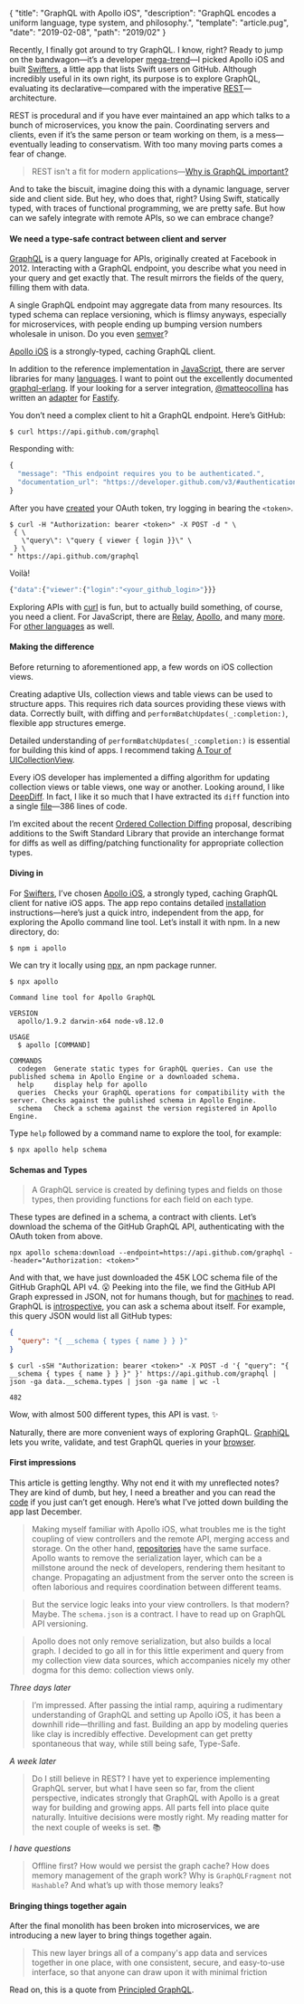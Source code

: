 {
  "title": "GraphQL with Apollo iOS",
  "description": "GraphQL encodes a uniform language, type system, and philosophy.",
  "template": "article.pug",
  "date": "2019-02-08",
  "path": "2019/02"
}

Recently, I finally got around to try GraphQL. I know, right? Ready to jump on the bandwagon—it’s a developer [mega-trend](https://blog.apollographql.com/highlights-from-graphql-summit-2018-30a766291691)—I picked Apollo iOS and built [Swifters](https://github.com/michaelnisi/swifters), a little app that lists Swift users on GitHub. Although incredibly useful in its own right, its purpose is to explore GraphQL, evaluating its declarative—compared with the imperative [REST](https://en.wikipedia.org/wiki/Representational_state_transfer)—architecture.

REST is procedural and if you have ever maintained an app which talks to a bunch of microservices, you know the pain. Coordinating servers and clients, even if it’s the same person or team working on them, is a mess—eventually leading to conservatism. With too many moving parts comes a fear of change.

> REST isn't a fit for modern applications—[Why is GraphQL important?](https://www.apollographql.com/why-graphql)

And to take the biscuit, imagine doing this with a dynamic language, server side and client side. But hey, who does that, right? Using Swift, statically typed, with traces of functional programming, we are pretty safe. But how can we safely integrate with remote APIs, so we can embrace change?

#### We need a type-safe contract between client and server

[GraphQL](https://graphql.org) is a query language for APIs, originally created at Facebook in 2012. Interacting with a GraphQL endpoint, you describe what you need in your query and get exactly that. The result mirrors the fields of the query, filling them with data.

A single GraphQL endpoint may aggregate data from many resources. Its typed schema can replace versioning, which is flimsy anyways, especially for microservices, with people ending up bumping version numbers wholesale in unison. Do you even [semver](https://semver.org)?

[Apollo iOS](https://www.apollographql.com/docs/ios/) is a strongly-typed, caching GraphQL client.

In addition to the reference implementation in [JavaScript](https://github.com/graphql/graphql-js), there are server libraries for many [languages](https://graphql.org/code/). I want to point out the excellently documented [graphql-erlang](https://github.com/shopgun/graphql-erlang). If your looking for a server integration, [@matteocollina](https://twitter.com/matteocollina) has written an [adapter](https://github.com/mcollina/fastify-gql) for [Fastify](https://github.com/fastify/fastify).

You don’t need a complex client to hit a GraphQL endpoint. Here’s GitHub:

```
$ curl https://api.github.com/graphql
```

Responding with:

```js
{
  "message": "This endpoint requires you to be authenticated.",
  "documentation_url": "https://developer.github.com/v3/#authentication"
}
```

After you have [created](https://developer.github.com/v4/guides/forming-calls/#authenticating-with-graphql) your OAuth token, try logging in bearing the `<token>`.

```
$ curl -H "Authorization: bearer <token>" -X POST -d " \
 { \
   \"query\": \"query { viewer { login }}\" \
 } \
" https://api.github.com/graphql
```

Voilà!

```js
{"data":{"viewer":{"login":"<your_github_login>"}}}
```

Exploring APIs with [curl](https://curl.haxx.se) is fun, but to actually build something, of course, you need a client. For JavaScript, there are [Relay](https://facebook.github.io/relay/), [Apollo](https://www.apollographql.com/docs/react/), and many [more](https://graphql.org/code/#javascript-1). For [other languages](https://graphql.org/code/#graphql-clients) as well.

#### Making the difference

Before returning to aforementioned app, a few words on iOS collection views.

Creating adaptive UIs, collection views and table views can be used to structure apps. This requires rich data sources providing these views with data. Correctly built, with diffing and `performBatchUpdates(_:completion:)`, flexible app structures emerge.

Detailed understanding of `performBatchUpdates(_:completion:)` is essential for building this kind of apps. I recommend taking [A Tour of UICollectionView](https://developer.apple.com/videos/play/wwdc2018/225/).

Every iOS developer has implemented a diffing algorithm for updating collection views or table views, one way or another. Looking around, I like [DeepDiff](https://github.com/onmyway133/DeepDiff). In fact, I like it so much that I have  extracted its `diff` function into a single [file](https://github.com/michaelnisi/swifters/blob/master/Swifters/ds/diff.swift)—386 lines of code.

I’m excited about the recent [Ordered Collection Diffing](https://github.com/apple/swift-evolution/blob/master/proposals/0240-ordered-collection-diffing.md) proposal, describing additions to the Swift Standard Library that provide an interchange format for diffs as well as diffing/patching functionality for appropriate collection types.

#### Diving in

For [Swifters](https://github.com/michaelnisi/swifters), I’ve chosen [Apollo iOS](https://www.apollographql.com/docs/ios/), a strongly typed, caching GraphQL client for native iOS apps. The app repo contains detailed [installation](https://github.com/michaelnisi/swifters#installation) instructions—here’s just a quick intro, independent from the app, for exploring the Apollo command line tool. Let’s install it with npm. In a new directory, do:

```
$ npm i apollo
```

We can try it locally using [npx](https://blog.npmjs.org/post/162869356040/introducing-npx-an-npm-package-runner), an npm package runner.

```
$ npx apollo
```

```
Command line tool for Apollo GraphQL

VERSION
  apollo/1.9.2 darwin-x64 node-v8.12.0

USAGE
  $ apollo [COMMAND]

COMMANDS
  codegen  Generate static types for GraphQL queries. Can use the published schema in Apollo Engine or a downloaded schema.
  help     display help for apollo
  queries  Checks your GraphQL operations for compatibility with the server. Checks against the published schema in Apollo Engine.
  schema   Check a schema against the version registered in Apollo Engine.
```

Type `help` followed by a command name to explore the tool, for example:

```
$ npx apollo help schema
```

#### Schemas and Types

> A GraphQL service is created by defining types and fields on those types, then providing functions for each field on each type.

These types are defined in a schema, a contract with clients. Let’s download the schema of the GitHub GraphQL API, authenticating with the OAuth token from above.

```
npx apollo schema:download --endpoint=https://api.github.com/graphql --header="Authorization: <token>"
```

And with that, we have just downloaded the 45K LOC schema file of the GitHub GraphQL API v4. 😮 Peeking into the file, we find the GitHub API Graph expressed in JSON, not for humans though, but for [machines](https://developer.github.com/v4/guides/intro-to-graphql/#discovering-the-graphql-api) to read. GraphQL is [introspective](https://graphql.org/learn/introspection/), you can ask a schema about itself. For example, this query JSON would list all GitHub types:

```json
{
  "query": "{ __schema { types { name } } }"
}
```

```
$ curl -sSH "Authorization: bearer <token>" -X POST -d '{ "query": "{ __schema { types { name } } }" }' https://api.github.com/graphql | json -ga data.__schema.types | json -ga name | wc -l
```

```
482
```

Wow, with almost 500 different types, this API is vast. ✨

Naturally, there are more convenient ways of exploring GraphQL. [GraphiQL](https://github.com/graphql/graphiql) lets you write, validate, and test GraphQL queries in your [browser](https://developer.github.com/v4/explorer/).

#### First impressions

This article is getting lengthy. Why not end it with my unreflected notes? They are kind of dumb, but hey, I need a breather and you can read the [code](https://github.com/michaelnisi/swifters) if you just can’t get enough. Here’s what I’ve jotted down building the app last December.

> Making myself familiar with Apollo iOS, what troubles me is the tight coupling of view controllers and the remote API, merging access and storage. On the other hand, [repositories](https://www.martinfowler.com/eaaCatalog/repository.html) have the same surface. Apollo wants to remove the serialization layer, which can be a millstone around the neck of developers, rendering them hesitant to change. Propagating an adjustment from the server onto the screen is often laborious and requires coordination between different teams.

> But the service logic leaks into your view controllers. Is that modern? Maybe. The `schema.json` is a contract. I have to read up on GraphQL API versioning.

> Apollo does not only remove serialization, but also builds a local graph. I decided to go all in for this little experiment and query from my collection view data sources, which accompanies nicely my other dogma for this demo: collection views only.

*Three days later*
> I’m impressed. After passing the intial ramp, aquiring a rudimentary understanding of GraphQL and setting up Apollo iOS, it has been a downhill ride—thrilling and fast. Building an app by modeling queries like clay is incredibly effective. Development can get pretty spontaneous that way, while still being safe, Type-Safe.

*A week later*
> Do I still believe in REST? I have yet to experience implementing GraphQL server, but what I have seen so far, from the client perspective, indicates strongly that GraphQL with Apollo is a great way for building and growing apps. All parts fell into place quite naturally. Intuitive decisions were mostly right. My reading matter for the next couple of weeks is set. 📚

*I have questions*

> Offline first? How would we persist the graph cache? How does memory management of the graph work? Why is `GraphQLFragment` not `Hashable`? And what’s up with those memory leaks?

#### Bringing things together again

After the final monolith has been broken into microservices, we are introducing a new layer to bring things together again.

>  This new layer brings all of a company's app data and services together in one place, with one consistent, secure, and easy-to-use interface, so that anyone can draw upon it with minimal friction

Read on, this is a quote from [Principled GraphQL](https://principledgraphql.com).
